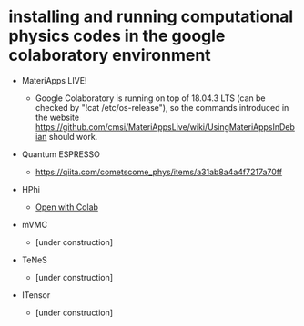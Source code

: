 # installing and running computational physics codes in the google colaboratory environment

* MateriApps LIVE!
  * Google Colaboratory is running on top of 18.04.3 LTS (can be checked by "!cat /etc/os-release"), so the commands introduced in the website https://github.com/cmsi/MateriAppsLive/wiki/UsingMateriAppsInDebian should work.

* Quantum ESPRESSO
  * https://qiita.com/cometscome_phys/items/a31ab8a4a4f7217a70ff

* HPhi
  * [Open with Colab](https://colab.research.google.com/github/ryuikaneko/google_colab_comp_phys/blob/master/hphi.ipynb)

* mVMC
  * [under construction]

* TeNeS
  * [under construction]

* ITensor
  * [under construction]

